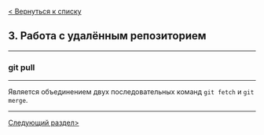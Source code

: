 [< Вернуться к списку](./readme.md "На главную")

## 3. Работа с удалённым репозиторием
---
### git pull
---
Является объединением двух последовательных команд `git fetch` и `git merge`.

---
[Следующий раздел>](./10git-push.md "Next")